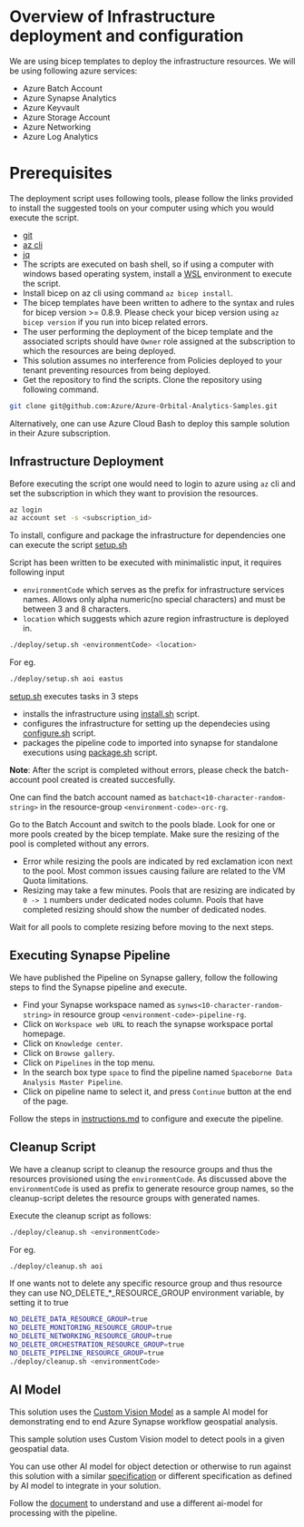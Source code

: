 # Overview of Infrastructure deployment and configuration

We are using bicep templates to deploy the infrastructure resources.
We will be using following azure services:
- Azure Batch Account
- Azure Synapse Analytics
- Azure Keyvault
- Azure Storage Account
- Azure Networking
- Azure Log Analytics

# Prerequisites

The deployment script uses following tools, please follow the links provided to install the suggested tools on your computer using which you would execute the script.

- [git](https://github.com/git-guides/install-git) 
- [az cli](https://docs.microsoft.com/cli/azure/install-azure-cli)
- [jq](https://stedolan.github.io/jq/download/)
- The scripts are executed on bash shell, so if using a computer with windows based operating system, install a [WSL](https://docs.microsoft.com/windows/wsl/about) environment to execute the script.
- Install bicep on az cli using command `az bicep install`.
- The bicep templates have been written to adhere to the syntax and rules for bicep version >= 0.8.9. Please check your bicep version using `az bicep version` if you run into bicep related errors.
- The user performing the deployment of the bicep template and the associated scripts should have `Owner` role assigned at the subscription to which the resources are being deployed.
- This solution assumes no interference from Policies deployed to your tenant preventing resources from being deployed. 
- Get the repository to find the scripts. Clone the repository using following command.

```bash
git clone git@github.com:Azure/Azure-Orbital-Analytics-Samples.git
```

Alternatively, one can use Azure Cloud Bash to deploy this sample solution in their Azure subscription.

## Infrastructure Deployment

Before executing the script one would need to login to azure using `az` cli and set the subscription in which they want to provision the resources.

```bash
az login
az account set -s <subscription_id>
```

To install, configure and package the infrastructure for dependencies one can execute the script [setup.sh](./setup.sh)

Script has been written to be executed with minimalistic input, it requires following input
- `environmentCode` which serves as the prefix for infrastructure services names. Allows only alpha numeric(no special characters) and must be between 3 and 8 characters.
- `location` which suggests which azure region infrastructure is deployed in.

```bash
./deploy/setup.sh <environmentCode> <location>
```

For eg.
```bash
./deploy/setup.sh aoi eastus
```

[setup.sh](./setup.sh) executes tasks in 3 steps
- installs the infrastructure using [install.sh](./install.sh) script.
- configures the infrastructure for setting up the dependecies using [configure.sh](./configure.sh) script.
- packages the pipeline code to imported into synapse for standalone executions using [package.sh](./package.sh) script.

**Note**: After the script is completed without errors, please check the batch-account pool created is created succesfully.

One can find the batch account named as `batchact<10-character-random-string>` in the resource-group `<environment-code>-orc-rg`.

Go to the Batch Account and switch to the pools blade. Look for one or more pools created by the bicep template. Make sure the resizing of the pool is completed without any errors. 

- Error while resizing the pools are indicated by red exclamation icon next to the pool. Most common issues causing failure are related to the VM Quota limitations.
- Resizing may take a few minutes. Pools that are resizing are indicated by `0 -> 1` numbers under dedicated nodes column. Pools that have completed resizing should show the number of dedicated nodes. 

Wait for all pools to complete resizing before moving to the next steps.

## Executing Synapse Pipeline

We have published the Pipeline on Synapse gallery, follow the following steps to find the Synapse pipeline and execute.

- Find your Synapse workspace named as `synws<10-character-random-string>` in resource group `<environment-code>-pipeline-rg`.
- Click on `Workspace web URL` to reach the synapse workspace portal homepage.
- Click on `Knowledge center`.
- Click on `Browse gallery`.
- Click on `Pipelines` in the top menu.
- In the search box type `space` to find the pipeline named `Spaceborne Data Analysis Master Pipeline`.
- Click on pipeline name to select it, and press `Continue` button at the end of the page.

Follow the steps in [instructions.md](./gallery/instructions.md) to configure and execute the pipeline.

## Cleanup Script

We have a cleanup script to cleanup the resource groups and thus the resources provisioned using the `environmentCode`.
As discussed above the `environmentCode` is used as prefix to generate resource group names, so the cleanup-script deletes the resource groups with generated names.

Execute the cleanup script as follows:

```bash
./deploy/cleanup.sh <environmentCode>
```

For eg.
```bash
./deploy/cleanup.sh aoi
```

If one wants not to delete any specific resource group and thus resource they can use NO_DELETE_*_RESOURCE_GROUP environment variable, by setting it to true

```bash
NO_DELETE_DATA_RESOURCE_GROUP=true
NO_DELETE_MONITORING_RESOURCE_GROUP=true
NO_DELETE_NETWORKING_RESOURCE_GROUP=true
NO_DELETE_ORCHESTRATION_RESOURCE_GROUP=true
NO_DELETE_PIPELINE_RESOURCE_GROUP=true
./deploy/cleanup.sh <environmentCode>
```

## AI Model

This solution uses the [Custom Vision Model](/src/aimodels) as a sample AI model for demonstrating end to end Azure Synapse workflow geospatial analysis.

This sample solution uses Custom Vision model to detect pools in a given geospatial data. 

You can use other AI model for object detection or otherwise to run against this solution with a similar [specification](/src/aimodels/custom_vision_object_detection_offline/specs/custom_vision_object_detection.json) or different specification as defined by AI model to integrate in your solution.

Follow the [document](./bring-your-own-ai-model.md) to understand and use a different ai-model for processing with the pipeline.
